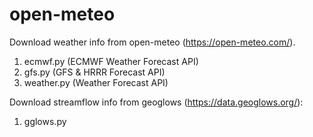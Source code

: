 # open-meteo

Download weather info from open-meteo (https://open-meteo.com/).
1. ecmwf.py   (ECMWF Weather Forecast API) 
2. gfs.py     (GFS & HRRR Forecast API)
3. weather.py (Weather Forecast API)

Download streamflow info from geoglows (https://data.geoglows.org/):
1. gglows.py

